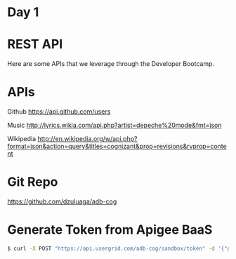 Day 1
========
REST API
========
Here are some APIs that we leverage through the Developer Bootcamp.

APIs
====

Github
https://api.github.com/users

Music
http://lyrics.wikia.com/api.php?artist=depeche%20mode&fmt=json

Wikipedia
http://en.wikipedia.org/w/api.php?format=json&action=query&titles=cognizant&prop=revisions&rvprop=content

Git Repo
=====
https://github.com/dzuluaga/adb-cog

Generate Token from Apigee BaaS
=====
```bash
$ curl -X POST "https://api.usergrid.com/adb-cog/sandbox/token" -d '{"grant_type":"client_credentials", "client_id":"b3U6CgtfCqvCEeSEkeO38C-3ug", "client_secret":"{client_id}"}'
```
